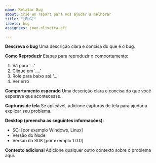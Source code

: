 ```yaml
---
name: Relatar Bug
about: Crie um report para nos ajudar a melhorar
title: "[BUG]"
labels: bug
assignees: joao-oliveira-efi

---
```


**Descreva o bug**
Uma descrição clara e concisa do que é o bug.

**Como Reproduzir**
Etapas para reproduzir o comportamento:
1. Vá para '...'
2. Clique em '....'
3. Role para baixo até '....'
4. Ver erro

**Comportamento esperado**
Uma descrição clara e concisa do que você esperava que acontecesse.

**Capturas de tela**
Se aplicável, adicione capturas de tela para ajudar a explicar seu problema.

**Desktop (preencha as seguintes informações):**
  - SO: [por exemplo Windows, Linux]
  - Versão do Node
  - Versão da SDK [por exemplo 1.0.0]

**Contexto adicional**
Adicione qualquer outro contexto sobre o problema aqui.
